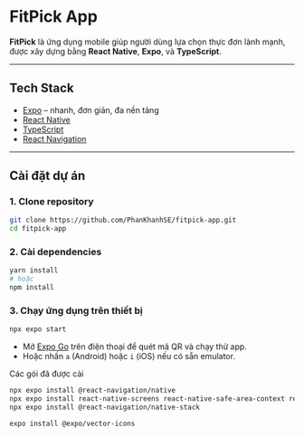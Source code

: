 # FitPick App

**FitPick** là ứng dụng mobile giúp người dùng lựa chọn thực đơn lành mạnh, được xây dựng bằng **React Native**, **Expo**, và **TypeScript**.

---

## Tech Stack

- [Expo](https://expo.dev/) – nhanh, đơn giản, đa nền tảng
- [React Native](https://reactnative.dev/)
- [TypeScript](https://www.typescriptlang.org/)
- [React Navigation](https://reactnavigation.org/)

---

## Cài đặt dự án

### 1. Clone repository

```bash
git clone https://github.com/PhanKhanhSE/fitpick-app.git
cd fitpick-app
```

### 2. Cài dependencies

```bash
yarn install
# hoặc
npm install
```

### 3. Chạy ứng dụng trên thiết bị

```bash
npx expo start
```

- Mở [Expo Go](https://expo.dev/client) trên điện thoại để quét mã QR và chạy thử app.
- Hoặc nhấn `a` (Android) hoặc `i` (iOS) nếu có sẵn emulator.

Các gói đã được cài

```bash
npx expo install @react-navigation/native
npx expo install react-native-screens react-native-safe-area-context react-native-gesture-handler react-native-reanimated
npx expo install @react-navigation/native-stack

expo install @expo/vector-icons
```